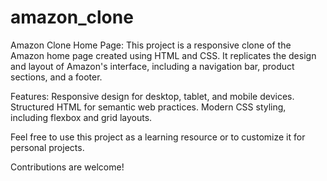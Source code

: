 # amazon_clone
Amazon Clone Home Page:
This project is a responsive clone of the Amazon home page created using HTML and CSS. 
It replicates the design and layout of Amazon's interface, including a navigation bar, product sections, and a footer.

Features:
Responsive design for desktop, tablet, and mobile devices.
Structured HTML for semantic web practices.
Modern CSS styling, including flexbox and grid layouts.

Feel free to use this project as a learning resource or to customize it for personal projects. 

Contributions are welcome!


